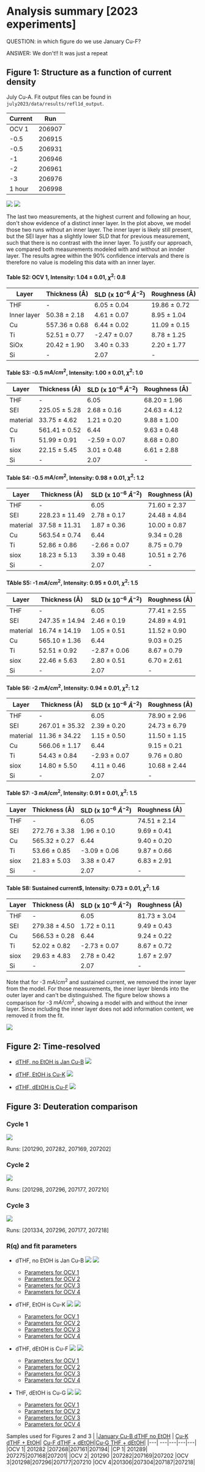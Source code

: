 # Analysis summary [2023 experiments]

QUESTION: in which figure do we use January Cu-F?

ANSWER: We don't!! It was just a repeat

## Figure 1: Structure as a function of current density
July Cu-A. Fit output files can be found in `july2023/data/results/refl1d_output`.

| Current | Run |
| --- | --- |
| OCV 1 | 206907 |
| -0.5 | 206915 |
| -0.5 | 206931 |
| -1 | 206946 |
| -2 | 206961 |
| -3 | 206976 |
| 1 hour | 206998 |

![ ](july2023/notebooks/july2023-Rq-Cu-A.png)
![ ](july2023/notebooks/july2023-Cu-A.png)


The last two measurements, at the highest current and following an hour, don't show evidence of
a distinct inner layer. In the plot above, we model those two runs without an inner layer.
The inner layer is likely still present, but the SEI layer has a slightly lower SLD that for
previous measurement, such that there is no contrast with the inner layer.
To justify our approach, we compared both measurements modeled with and without an innder layer.
The results agree within the 90% confidence intervals and there is therefore no value is modeling this data with an inner layer.


#### Table S2: OCV 1, Intensity: 1.04 ± 0.01, $\chi^2$:  0.8

| Layer | Thickness (Å) | SLD (x $10^{-6}$ $Å^{-2}$) | Roughness (Å) |
| --- | --- | --- | --- | 
|                  THF | - | 6.05 ± 0.04 | 19.86 ± 0.72 |
|             Inner layer | 50.38 ± 2.18 | 4.61 ± 0.07 | 8.95 ± 1.04 |
|                   Cu | 557.36 ± 0.68 | 6.44 ± 0.02 | 11.09 ± 0.15 |
|                   Ti | 52.51 ± 0.77 | -2.47 ± 0.07 | 8.78 ± 1.25 |
|                 SiOx | 20.42 ± 1.90 | 3.40 ± 0.33 | 2.20 ± 1.77 |
|                   Si | - | 2.07 |- |

#### Table S3: -0.5 $mA/cm^2$, Intensity: 1.00 ± 0.01, $\chi^2$:    1.0

| Layer | Thickness (Å) | SLD (x $10^{-6}$ $Å^{-2}$) | Roughness (Å) |
| --- | --- | --- | --- | 
|                  THF | - | 6.05 | 68.20 ± 1.96 |
|                  SEI | 225.05 ± 5.28 | 2.68 ± 0.16 | 24.63 ± 4.12 |
|             material | 33.75 ± 4.62 | 1.21 ± 0.20 | 9.88 ± 1.00 |
|                   Cu | 561.41 ± 0.52 | 6.44 | 9.63 ± 0.48 |
|                   Ti | 51.99 ± 0.91 | -2.59 ± 0.07 | 8.68 ± 0.80 |
|                 siox | 22.15 ± 5.45 | 3.01 ± 0.48 | 6.61 ± 2.88 |
|                   Si | - | 2.07 | - |

#### Table S4: -0.5 $mA/cm^2$, Intensity: 0.98 ± 0.01, $\chi^2$:  1.2

| Layer | Thickness (Å) | SLD (x $10^{-6}$ $Å^{-2}$) | Roughness (Å) |
| --- | --- | --- | --- | 
|                  THF | - | 6.05 | 71.60 ± 2.37 |
|                  SEI | 228.23 ± 11.49 | 2.78 ± 0.17 | 24.48 ± 4.84 |
|             material | 37.58 ± 11.31 | 1.87 ± 0.36 | 10.00 ± 0.87 |
|                   Cu | 563.54 ± 0.74 | 6.44 | 9.34 ± 0.28 |
|                   Ti | 52.86 ± 0.86 | -2.66 ± 0.07 | 8.75 ± 0.79 |
|                 siox | 18.23 ± 5.13 | 3.39 ± 0.48 | 10.51 ± 2.76 |
|                   Si | - | 2.07 | - | 

#### TAble S5: -1 $mA/cm^2$, Intensity: 0.95 ± 0.01, $\chi^2$:  1.5

| Layer | Thickness (Å) | SLD (x $10^{-6}$ $Å^{-2}$) | Roughness (Å) |
| --- | --- | --- | --- | 
|                  THF | - | 6.05 | 77.41 ± 2.55 |
|                  SEI | 247.35 ± 14.94 | 2.46 ± 0.19 |  24.89 ± 4.91 |
|             material | 16.74 ± 14.19 | 1.05 ± 0.51 |  11.52 ± 0.90 |
|                   Cu | 565.10 ± 1.36 | 6.44 |  9.03 ± 0.25 |
|                   Ti | 52.51 ± 0.92 | -2.87 ± 0.06 |  8.67 ± 0.79 |
|                 siox | 22.46 ± 5.63 | 2.80 ± 0.51 |  6.70 ± 2.61 |
|                   Si | - | 2.07 | - |

#### Table S6: -2 $mA/cm^2$, Intensity: 0.94 ± 0.01, $\chi^2$:  1.2

| Layer | Thickness (Å) | SLD (x $10^{-6}$ $Å^{-2}$) | Roughness (Å) |
| --- | --- | --- | --- | 
|                  THF | - | 6.05 |  78.90 ± 2.96 |
|                  SEI | 267.01 ± 35.32 | 2.39 ± 0.20 |  24.73 ± 6.79 |
|             material | 11.36 ± 34.22 | 1.15 ± 0.50 |  11.50 ± 1.15 |
|                   Cu | 566.06 ± 1.17 | 6.44 |  9.15 ± 0.21 |
|                   Ti | 54.43 ± 0.84 | -2.93 ± 0.07 |  9.76 ± 0.80 |
|                 siox | 14.80 ± 5.50 | 4.11 ± 0.46 |  10.68 ± 2.44 |
|                   Si | - | 2.07 | - | 

#### Table S7: -3 $mA/cm^2$, Intensity: 0.91 ± 0.01, $\chi^2$:  1.5

| Layer | Thickness (Å) | SLD (x $10^{-6}$ $Å^{-2}$) | Roughness (Å) |
| --- | --- | --- | --- |
|                  THF | - | 6.05 |  74.51 ± 2.14 |
|                  SEI | 272.76 ± 3.38 | 1.96 ± 0.10 |  9.69 ± 0.41 |
|                   Cu | 565.32 ± 0.27 | 6.44 |9.40 ± 0.20 |
|                   Ti | 53.66 ± 0.85 | -3.09 ± 0.06 |  9.87 ± 0.66 |
|                 siox | 21.83 ± 5.03 | 3.38 ± 0.47 | 6.83 ± 2.91 |
|                   Si | - | 2.07 | - | 

#### Table S8: Sustained current$, Intensity: 0.73 ± 0.01, $\chi^2$:  1.6

| Layer | Thickness (Å) | SLD (x $10^{-6}$ $Å^{-2}$) | Roughness (Å) |
| --- | --- | --- | --- | 
|                  THF | - | 6.05 |  81.73 ± 3.04 |
|                  SEI | 279.38 ± 4.50 | 1.72 ± 0.11 | 9.49 ± 0.43 |
|                   Cu | 566.53 ± 0.28 | 6.44 |  9.24 ± 0.22 |
|                   Ti | 52.02 ± 0.82 | -2.73 ± 0.07 | 8.67 ± 0.72 |
|                 siox | 29.63 ± 4.83 | 2.78 ± 0.42 |  1.67 ± 2.97 |
|                   Si | - | 2.07 | - |

Note that for -3 $mA/cm^2$ and sustained current, we removed the inner layer from the model.
For those measurements, the inner layer blends into the outer layer and can't be distinguished.
The figure below shows a comparison for -3 $mA/cm^2$, showing a model with and without the
inner layer. Since including the inner layer does not add information content, we removed it from
the fit.

![ ](july2023/notebooks/july2023-Cu-A-206976-HC.png)

## Figure 2: Time-resolved
- [dTHF, no EtOH is Jan Cu-B](jan2023/trend-model-loop-201289-table.md)
![](jan2023/notebooks/Cu-B.png)

- [dTHF, EtOH is Cu-K](july2023/trend-model-loop-207275-table.md)
![](july2023/notebooks/Cu-K.png)

- [dTHF, dEtOH is Cu-F](july2023/trend-model-loop-207168-table.md)
![](july2023/notebooks/Cu-F.png)



## Figure 3: Deuteration comparison

### Cycle 1
![ ](july2023/notebooks/deuteration-cycle1.png)

Runs: [201290, 207282, 207169, 207202]

### Cycle 2
![ ](july2023/notebooks/deuteration-cycle2.png)

Runs: [201298, 207296, 207177, 207210]

### Cycle 3
![ ](july2023/notebooks/deuteration-cycle3.png)

Runs: [201334, 207296, 207177, 207218]

### R(q) and fit parameters
- dTHF, no EtOH is Jan Cu-B
    ![ ](jan2023/notebooks/jan2023-Rq-Cu-B.png)
    ![ ](jan2023/notebooks/jan2023-Cu-B.png)
    - [Parameters for OCV 1](jan2023/data/results/REFL_201282.md)
    - [Parameters for OCV 2](jan2023/data/results/REFL_201290.md)
    - [Parameters for OCV 3](jan2023/data/results/REFL_201298.md)
    - [Parameters for OCV 4](jan2023/data/results/REFL_201334.md)

- dTHF, EtOH is Cu-K
    ![ ](july2023/notebooks/july2023-Rq-Cu-K.png)
    ![ ](july2023/notebooks/july2023-Cu-K.png)
    - [Parameters for OCV 1](july2023/data/results/REFL_207268.md)
    - [Parameters for OCV 2](july2023/data/results/REFL_207282.md)
    - [Parameters for OCV 3](july2023/data/results/REFL_207296.md)
    - [Parameters for OCV 4](july2023/data/results/REFL_207304.md)

- dTHF, dEtOH is Cu-F
   ![ ](july2023/notebooks/july2023-Rq-Cu-F.png)
    ![ ](july2023/notebooks/july2023-Cu-F.png)
    - [Parameters for OCV 1](july2023/data/results/REFL_207161.md)
    - [Parameters for OCV 2](july2023/data/results/REFL_207169.md)
    - [Parameters for OCV 3](july2023/data/results/REFL_207177.md)
    - [Parameters for OCV 4](july2023/data/results/REFL_207187.md)
- THF, dEtOH is Cu-G
   ![ ](july2023/notebooks/july2023-Rq-Cu-G.png)
    ![ ](july2023/notebooks/july2023-Cu-G.png)
    - [Parameters for OCV 1](july2023/data/results/REFL_207194.md)
    - [Parameters for OCV 2](july2023/data/results/REFL_207202.md)
    - [Parameters for OCV 3](july2023/data/results/REFL_207210.md)
    - [Parameters for OCV 4](july2023/data/results/REFL_207218.md)


Samples used for Figures 2 and 3
| |[January Cu-B dTHF no EtOH](jan2023/notebooks/Cu-B.ipynb) | [Cu-K dTHF + EtOH](july2023/notebooks/Cu-K.ipynb)| [Cu-F dTHF + dEtOH](july2023/notebooks/Cu-F.ipynb)|[Cu-G THF + dEtOH](july2023/notebooks/Cu-G.ipynb)|
|---| ---|---|---|---|
|OCV 1| 201282 |207268|207161|207194|
|CP 1| 201289| 207275|207168|207201|
|OCV 2| 201290 |207282|207169|207202
|OCV 3|201298|207296|207177|207210
|OCV 4|201306|207304|207187|207218|




